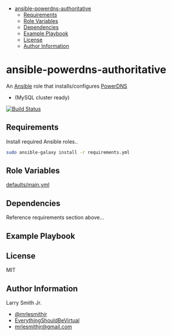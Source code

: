<!-- START doctoc generated TOC please keep comment here to allow auto update -->
<!-- DON'T EDIT THIS SECTION, INSTEAD RE-RUN doctoc TO UPDATE -->

- [ansible-powerdns-authoritative](#ansible-powerdns-authoritative)
  - [Requirements](#requirements)
  - [Role Variables](#role-variables)
  - [Dependencies](#dependencies)
  - [Example Playbook](#example-playbook)
  - [License](#license)
  - [Author Information](#author-information)

<!-- END doctoc generated TOC please keep comment here to allow auto update -->

# ansible-powerdns-authoritative

An [Ansible](https://www.ansible.com) role that installs/configures [PowerDNS](https://www.powerdns.com/)

- (MySQL cluster ready)

[![Build Status](https://travis-ci.org/mrlesmithjr/ansible-powerdns-authoritative.svg?branch=master)](https://travis-ci.org/mrlesmithjr/ansible-powerdns-authoritative)

## Requirements

Install required Ansible roles..

```bash
sudo ansible-galaxy install -r requirements.yml
```

## Role Variables

[defaults/main.yml](defaults/main.yml)

## Dependencies

Reference requirements section above...

## Example Playbook

## License

MIT

## Author Information

Larry Smith Jr.

- [@mrlesmithjr](https://www.twitter.com/mrlesmithjr)
- [EverythingShouldBeVirtual](http://everythingshouldbevirtual.com)
- [mrlesmithjr@gmail.com](mailto:mrlesmithjr@gmail.com)
